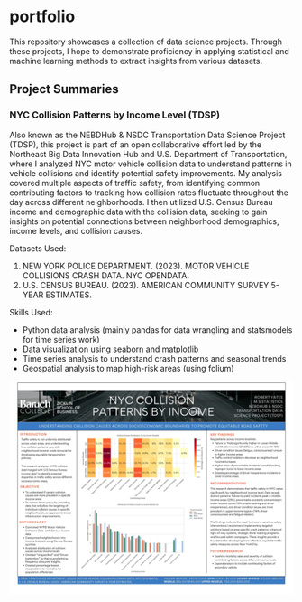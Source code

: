 # portfolio

This repository showcases a collection of data science projects. Through these projects, I hope to demonstrate proficiency in applying statistical and machine learning methods to extract insights from various datasets.

## Project Summaries
### NYC Collision Patterns by Income Level (TDSP)
Also known as the NEBDHub & NSDC Transportation Data Science Project (TDSP), this project is part of an open collaborative effort led by the Northeast Big Data Innovation Hub and U.S. Department of Transportation, where I analyzed NYC motor vehicle collision data to understand patterns in vehicle collisions and identify potential safety improvements. My analysis covered multiple aspects of traffic safety, from identifying common contributing factors to tracking how collision rates fluctuate throughout the day across different neighborhoods. I then utilized U.S. Census Bureau income and demographic data with the collision data, seeking to gain insights on potential connections between neighborhood demographics, income levels, and collision causes.

Datasets Used:
1. NEW YORK POLICE DEPARTMENT. (2023). MOTOR VEHICLE COLLISIONS CRASH DATA. NYC OPENDATA.
2. U.S. CENSUS BUREAU. (2023). AMERICAN COMMUNITY SURVEY 5-YEAR ESTIMATES.

Skills Used:
* Python data analysis (mainly pandas for data wrangling and statsmodels for time series work)
* Data visualization using seaborn and matplotlib
* Time series analysis to understand crash patterns and seasonal trends
* Geospatial analysis to map high-risk areas (using folium)


![Alt text](NYC%20Collision%20Patterns%20by%20Income%20Level%20(TDSP)/TDSP_Posterboard.jpg)
